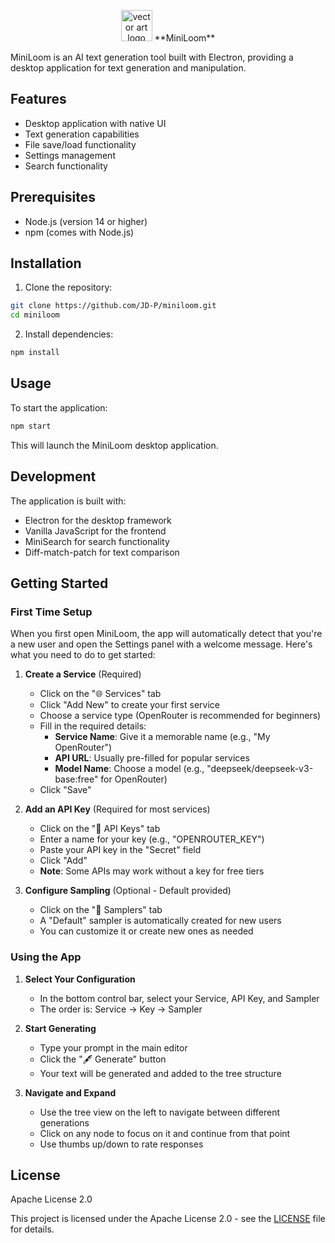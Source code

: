 <p align="center">
  <img src="assets/minihf_logo_no_text.png" alt="vector art logo of the brain patterned in the style of a pictorial history of Portuguese textiles, painted in the 1700s" width="50" height="50">
  **MiniLoom**
</p>

MiniLoom is an AI text generation tool built with Electron, providing a desktop application for text generation and manipulation.

## Features

- Desktop application with native UI
- Text generation capabilities
- File save/load functionality
- Settings management
- Search functionality

## Prerequisites

- Node.js (version 14 or higher)
- npm (comes with Node.js)

## Installation

1. Clone the repository:

```bash
git clone https://github.com/JD-P/miniloom.git
cd miniloom
```

2. Install dependencies:

```bash
npm install
```

## Usage

To start the application:

```bash
npm start
```

This will launch the MiniLoom desktop application.

## Development

The application is built with:

- Electron for the desktop framework
- Vanilla JavaScript for the frontend
- MiniSearch for search functionality
- Diff-match-patch for text comparison

## Getting Started

### First Time Setup

When you first open MiniLoom, the app will automatically detect that you're a new user and open the Settings panel with a welcome message. Here's what you need to do to get started:

1. **Create a Service** (Required)
   - Click on the "🌐 Services" tab
   - Click "Add New" to create your first service
   - Choose a service type (OpenRouter is recommended for beginners)
   - Fill in the required details:
     - **Service Name**: Give it a memorable name (e.g., "My OpenRouter")
     - **API URL**: Usually pre-filled for popular services
     - **Model Name**: Choose a model (e.g., "deepseek/deepseek-v3-base:free" for OpenRouter)
   - Click "Save"

2. **Add an API Key** (Required for most services)
   - Click on the "🔑 API Keys" tab
   - Enter a name for your key (e.g., "OPENROUTER_KEY")
   - Paste your API key in the "Secret" field
   - Click "Add"
   - **Note**: Some APIs may work without a key for free tiers

3. **Configure Sampling** (Optional - Default provided)
   - Click on the "🎲 Samplers" tab
   - A "Default" sampler is automatically created for new users
   - You can customize it or create new ones as needed

### Using the App

1. **Select Your Configuration**
   - In the bottom control bar, select your Service, API Key, and Sampler
   - The order is: Service → Key → Sampler

2. **Start Generating**
   - Type your prompt in the main editor
   - Click the "🖋️ Generate" button
   - Your text will be generated and added to the tree structure

3. **Navigate and Expand**
   - Use the tree view on the left to navigate between different generations
   - Click on any node to focus on it and continue from that point
   - Use thumbs up/down to rate responses

## License

Apache License 2.0

This project is licensed under the Apache License 2.0 - see the [LICENSE](LICENSE) file for details.
